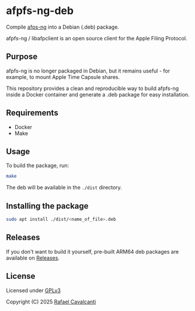 # afpfs-ng-deb

Compile [afps-ng](https://github.com/simonvetter/afpfs-ng) into a Debian (.deb) package.

afpfs-ng / libafpclient is an open source client for the Apple Filing Protocol.

## Purpose

afpfs-ng is no longer packaged in Debian, but it remains useful - for example, to mount Apple Time Capsule shares.

This repository provides a clean and reproducible way to build afpfs-ng inside a Docker container and generate a .deb package for easy installation.

## Requirements

- Docker
- Make

## Usage

To build the package, run:

```bash
make 
```

The deb will be available in the `./dist` directory.

## Installing the package

```bash
sudo apt install ./dist/<name_of_file>.deb
```

## Releases

If you don't want to build it yourself, pre-built ARM64 deb packages are available on [Releases](https://github.com/rc2dev/afpfs-ng-deb/releases).

## License

Licensed under [GPLv3](LICENSE)

Copyright (C) 2025 [Rafael Cavalcanti](https://rafaelc.org/dev)
